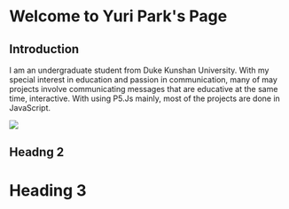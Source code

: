 # Welcome to Yuri Park's Page
## Introduction
I am an undergraduate student from Duke Kunshan University.
With my special interest in education and passion in communication,
many of may projects involve communicating messages that are
educative at the same time, interactive. 
With using P5.Js mainly, most of the projects are done in JavaScript.

![](ProfileImage.png)
## Headng 2

# Heading 3
